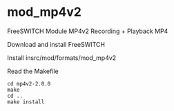 mod_mp4v2
=========

FreeSWITCH Module MP4v2 Recording + Playback MP4 

Download and install FreeSWITCH

Install insrc/mod/formats/mod_mp4v2

Read the Makefile

    cd mp4v2-2.0.0
    make
    cd ..
    make install
